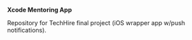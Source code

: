 **Xcode Mentoring App**

Repository for TechHire final project (iOS wrapper app w/push notifications).
